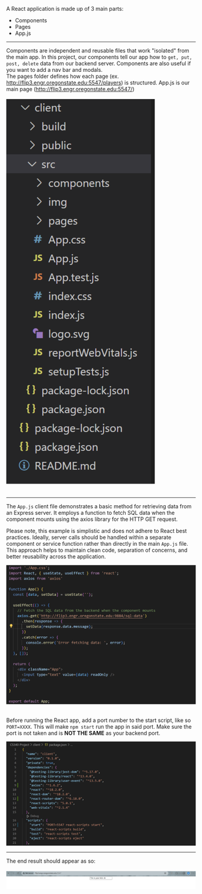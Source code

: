 A React application is made up of 3 main parts:
* Components
* Pages
* App.js <br>
___
Components are independent and reusable files that work "isolated" from the main app. In this project, our components tell our app how to `get, put, post, delete` data from our backend server. Components are also useful if you want to add a nav bar and modals. <br>
The pages folder defines how each page (ex. http://flip3.engr.oregonstate.edu:5547/players) is structured. App.js is our main page (http://flip3.engr.oregonstate.edu:5547/)<br><br>
![app.js file](https://github.com/scott5Tots/react-starter-app/blob/main/Step%203/assets/Src.png)<br><br>
___
The `App.js` client file demonstrates a basic method for retrieving data from an Express server. It employs a function to fetch SQL data when the component mounts using the axios library for the HTTP GET request.

Please note, this example is simplistic and does not adhere to React best practices. Ideally, server calls should be handled within a separate component or service function rather than directly in the main `App.js` file. This approach helps to maintain clean code, separation of concerns, and better reusability across the application.

![app.js file](https://github.com/scott5Tots/react-starter-app/blob/main/Step%203/assets/Client%20app.png)<br><br>

Before running the React app, add a port number to the start script, like so `PORT=XXXX`. This will make `npm start` run the app in said port. Make sure the port is not taken and is **NOT THE SAME** as your backend port.<br>

![package.json React](https://github.com/scott5Tots/react-starter-app/blob/main/Step%203/assets/port_package.png)
___
The end result should appear as so: <br><br>
![app.js file](https://github.com/scott5Tots/react-starter-app/blob/main/Step%203/assets/Endresult.png)
